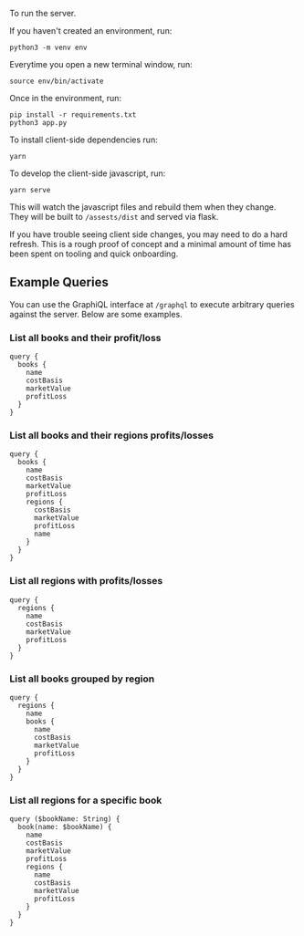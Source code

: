 To run the server.

If you haven't created an environment, run:
```
python3 -m venv env
```

Everytime you open a new terminal window, run:
```
source env/bin/activate
```

Once in the environment, run:
```
pip install -r requirements.txt
python3 app.py
```

To install client-side dependencies run:
```
yarn
```

To develop the client-side javascript, run:
```
yarn serve
```
This will watch the javascript files and rebuild them when they change. They will be built to `/assests/dist` and served via flask.

If you have trouble seeing client side changes, you may need to do a hard refresh. This is a rough proof of concept and a minimal amount of time has been spent on tooling and quick onboarding.

## Example Queries

You can use the GraphiQL interface at `/graphql` to execute arbitrary queries against the server. Below are some examples.

### List all books and their profit/loss

```
query {
  books {
    name
    costBasis
    marketValue
    profitLoss
  }
}
```

### List all books and their regions profits/losses

```
query {
  books {
    name
    costBasis
    marketValue
    profitLoss
    regions {
      costBasis
      marketValue
      profitLoss
      name
    }
  }
}
```

### List all regions with profits/losses

```
query {
  regions {
    name
    costBasis
    marketValue
    profitLoss
  }
}
```

### List all books grouped by region

```
query {
  regions {
    name
    books {
      name
      costBasis
      marketValue
      profitLoss
    }
  }
}
```

### List all regions for a specific book

```
query ($bookName: String) {
  book(name: $bookName) {
    name
    costBasis
    marketValue
    profitLoss
    regions {
      name
      costBasis
      marketValue
      profitLoss
    }
  }
}
```
